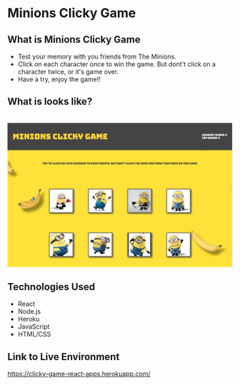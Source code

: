 # Minions Clicky Game

## What is Minions Clicky Game

* Test your memory with you friends from The Minions.
* Click on each character once to win the game. But dont't click on a character twice, or it's game over.
* Have a try, enjoy the game!!

## What is looks like?
​
![gify1](screenShot/m-clickgame.png)

## Technologies Used

* React
* Node.js
* Heroku
* JavaScript
* HTML/CSS

## Link to Live Environment

https://clicky-game-react-apps.herokuapp.com/


